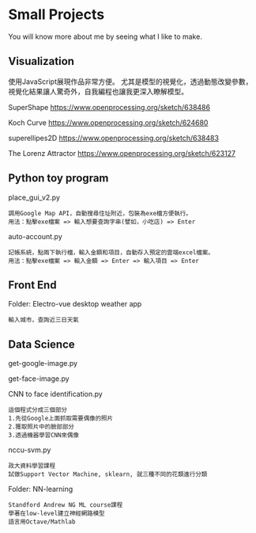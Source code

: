 # Small Projects

You will know more about me by seeing what I like to make.

## Visualization

使用JavaScript展現作品非常方便。
尤其是模型的視覺化，透過動態改變參數，視覺化結果讓人驚奇外，自我編程也讓我更深入瞭解模型。

SuperShape
<https://www.openprocessing.org/sketch/638486>

Koch Curve
<https://www.openprocessing.org/sketch/624680>

superellipes2D
<https://www.openprocessing.org/sketch/638483>

The Lorenz Attractor
<https://www.openprocessing.org/sketch/623127>

## Python toy program

place_gui_v2.py

    調用Google Map API，自動搜尋住址附近，包裝為exe檔方便執行。
    用法：點擊exe檔案 => 輸入想要查詢字串(譬如，小吃店) => Enter

auto-account.py

    記帳系統，點兩下執行檔，輸入金額和項目，自動存入預定的雲端excel檔案。
    用法：點擊exe檔案 => 輸入金額 => Enter => 輸入項目 => Enter

## Front End

Folder: Electro-vue desktop weather app

    輸入城市，查詢近三日天氣

## Data Science

get-google-image.py

get-face-image.py

CNN to face identification.py

    這個程式分成三個部分
    1.先從Google上面抓取需要偶像的照片
    2.獲取照片中的臉部部分
    3.透過機器學習CNN來偶像

nccu-svm.py

    政大資料學習課程
    試做Support Vector Machine, sklearn, 就三種不同的花類進行分類

Folder: NN-learning 

    Standford Andrew NG ML course課程
    學著在low-level建立神經網路模型
    語言用Octave/Mathlab
